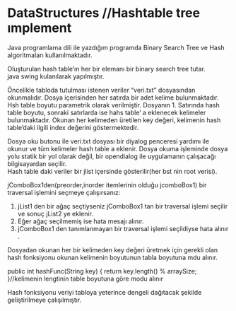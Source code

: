 # DataStructures  //Hashtable tree ımplement

Java programlama dili ile yazdığım programda Binary Search Tree ve Hash algoritmaları kullanılmaktadır.

Oluşturulan hash table’ın her bir elemanı bir binary search tree tutar.  
java swing kulanılarak yapılmıştır.

Öncelikle tabloda tutulması istenen veriler “veri.txt” dosyasından okunmalıdır. Dosya içerisinden her satırda bir adet kelime bulunmaktadır. Hsh table boyutu parametrik olarak verilmiştir. Dosyanın 1. Satırında hash table boyutu, sonraki satırlarda ise hahs table’ a eklenecek kelimeler bulunmaktadır. Okunan her kelimeden üretilen key değeri, kelimenin hash table’daki ilgili index değerini göstermektedir. 

Dosya oku butonu ile veri.txt dosyası bir diyalog penceresi yardımı ile okunur ve tüm kelimeler hash table a eklenir. Dosya okuma işleminde dosya yolu statik bir yol olarak değil, bir opendialog ile uygulamanın çalışacağı bilgisayardan seçilir.  
Hash table daki veriler bir jlist içersinde gösterilir(her bst nin root verisi). 

jComboBox1den(preorder,inorder itemlerinin olduğu jcomboBox1) bir traversal işlemini  seçmeye çalışırsanız:
1.	jList1 den bir ağaç seçtiyseniz  jComboBox1 tan bir traversal işlemi  seçilir ve sonuç jList2 ye eklenir.
2.	Eğer ağaç seçilmemiş  ise hata mesajı alınır.
3.	jComboBox1 den tanımlanmayan bir traversal işlemi seçildiyse hata alınır .


   

Dosyadan okunan her bir kelimeden key değeri üretmek için gerekli olan hash fonksiyonu okunan kelimenin boyutunun tabla boyutuna mdu alınır.

public int hashFunc(String key) {
        return key.length() % arraySize; 
    }//kelimenin lengtinin table boyutuna göre modu alınır
    
Hash fonksiyonu veriyi tabloya yeterince dengeli dağıtacak şekilde geliştirilmeye çalışılmıştır.
